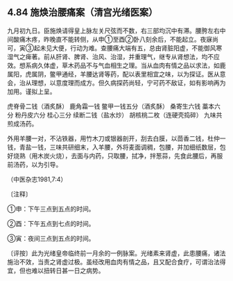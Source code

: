 ## 4.84 施焕治腰痛案（清宫光绪医案）

九月初九日。臣施焕请得皇上脉左关尺弦而不数，右三部均沉中有滞。腰胯左右中间酸痛木疼，昨晚直不能转侧，从申①至酉②卧八刻余后，不能起立。夜寐尚可，寅③起未见大便，行动为难。查腰痛大端有五，总由肾脏阳虚，不能御风寒湿气之痺著。前从肝肾、脾肾、治风、治湿，并重理气，继专从肾想法，均不应效。想系病久体虚，草木药品不与气血相生之理。当从血肉有情之品以求法，如鹿属阳，虎属阴，鳖甲通经，羊腰达肾等药，配以表里相宜之味，以为探证。医从意会，治从理想，以意度理而成方。但久病探药尚轻，宁可药不敌证，如有影响再为加用。谨拟上呈。

虎脊骨二钱（酒炙酥） 鹿角霜一钱 鳖甲一钱五分（酒炙酥） 桑寄生六钱 藁本六分 粉丹皮六分 桂心三分 续断二钱（盐水炒） 胡核桃二枚（连硬壳捣碎） 九味共煎成汤药。

外用羊腰一对，不沾铁器，用竹木刀或银器剖开，刮去白膜，以茴香二钱，杜仲一钱，青盐一钱，三味共研细末，入羊腰，外将麦面调稠，包腰，并加细纸数层，包好烧熟（用木炭火烧），去面与内药，只取腰，拭净，拌葱蒜，先食此腰后，再服前汤药，以为引导。

（中医杂志1981,7:4）

〔注释〕

①申：下午三点到五点的时间。

②酉：下午五点到七点的时间。

③寅：夜间三点到五点的时间。

〔评按〕此为光绪皇帝临终前一月余的一例脉案。光绪素来肾虚，此患腰痛，诸法施治不效，当责之肾虚过极。虽经改用血肉有情之品，且又配合食疗，可谓治法得宜，但也难以扭转日甚一日之病势。

